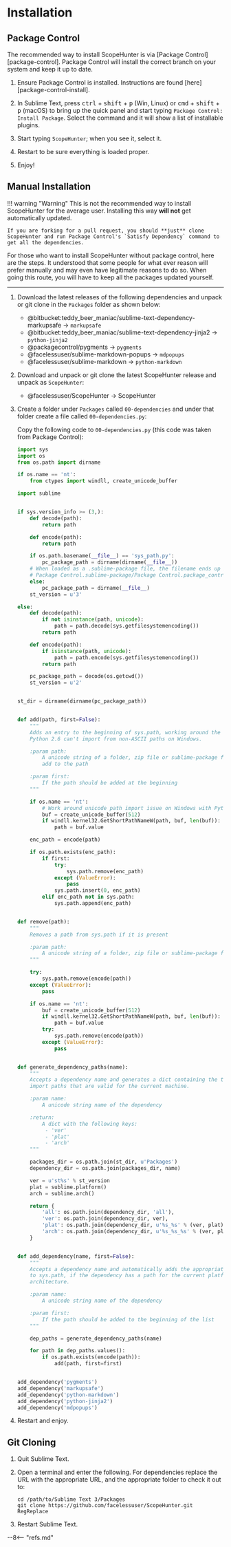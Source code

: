 # Installation

## Package Control

The recommended way to install ScopeHunter is via [Package Control][package-control].  Package Control will install the correct branch on your system and keep it up to date.

1. Ensure Package Control is installed.  Instructions are found [here][package-control-install].

2. In Sublime Text, press <kbd>ctrl</kbd> + <kbd>shift</kbd> + <kbd>p</kbd> (Win, Linux) or <kbd>cmd</kbd> + <kbd>shift</kbd> + <kbd>p</kbd> (macOS) to bring up the quick panel and start typing `Package Control: Install Package`.  Select the command and it will show a list of installable plugins.

3. Start typing `ScopeHunter`; when you see it, select it.

4. Restart to be sure everything is loaded proper.

5. Enjoy!

## Manual Installation

!!! warning "Warning"
    This is not the recommended way to install ScopeHunter for the average user.  Installing this way **will not** get automatically updated.

    If you are forking for a pull request, you should **just** clone ScopeHunter and run Package Control's `Satisfy Dependency` command to get all the dependencies.

For those who want to install ScopeHunter without package control, here are the steps.  It understood that some people for what ever reason will prefer manually and may even have legitimate reasons to do so.  When going this route, you will have to keep all the packages updated yourself.

---

1. Download the latest releases of the following dependencies and unpack or git clone in the `Packages` folder as shown below:

    - @bitbucket:teddy_beer_maniac/sublime-text-dependency-markupsafe -> `markupsafe`
    - @bitbucket:teddy_beer_maniac/sublime-text-dependency-jinja2 -> `python-jinja2`
    - @packagecontrol/pygments -> `pygments`
    - @facelessuser/sublime-markdown-popups -> `mdpopups`
    - @facelessuser/sublime-markdown -> `python-markdown`

2. Download and unpack or git clone the latest ScopeHunter release and unpack as `ScopeHunter`:

    - @facelessuser/ScopeHunter -> ScopeHunter

3. Create a folder under `Packages` called `00-dependencies` and under that folder create a file called `00-dependencies.py`:

    Copy the following code to `00-dependencies.py` (this code was taken from Package Control):

    ``` python
    import sys
    import os
    from os.path import dirname

    if os.name == 'nt':
        from ctypes import windll, create_unicode_buffer

    import sublime


    if sys.version_info >= (3,):
        def decode(path):
            return path

        def encode(path):
            return path

        if os.path.basename(__file__) == 'sys_path.py':
            pc_package_path = dirname(dirname(__file__))
        # When loaded as a .sublime-package file, the filename ends up being
        # Package Control.sublime-package/Package Control.package_control.sys_path
        else:
            pc_package_path = dirname(__file__)
        st_version = u'3'

    else:
        def decode(path):
            if not isinstance(path, unicode):
                path = path.decode(sys.getfilesystemencoding())
            return path

        def encode(path):
            if isinstance(path, unicode):
                path = path.encode(sys.getfilesystemencoding())
            return path

        pc_package_path = decode(os.getcwd())
        st_version = u'2'


    st_dir = dirname(dirname(pc_package_path))


    def add(path, first=False):
        """
        Adds an entry to the beginning of sys.path, working around the fact that
        Python 2.6 can't import from non-ASCII paths on Windows.

        :param path:
            A unicode string of a folder, zip file or sublime-package file to
            add to the path

        :param first:
            If the path should be added at the beginning
        """

        if os.name == 'nt':
            # Work around unicode path import issue on Windows with Python 2.6
            buf = create_unicode_buffer(512)
            if windll.kernel32.GetShortPathNameW(path, buf, len(buf)):
                path = buf.value

        enc_path = encode(path)

        if os.path.exists(enc_path):
            if first:
                try:
                    sys.path.remove(enc_path)
                except (ValueError):
                    pass
                sys.path.insert(0, enc_path)
            elif enc_path not in sys.path:
                sys.path.append(enc_path)


    def remove(path):
        """
        Removes a path from sys.path if it is present

        :param path:
            A unicode string of a folder, zip file or sublime-package file
        """

        try:
            sys.path.remove(encode(path))
        except (ValueError):
            pass

        if os.name == 'nt':
            buf = create_unicode_buffer(512)
            if windll.kernel32.GetShortPathNameW(path, buf, len(buf)):
                path = buf.value
            try:
                sys.path.remove(encode(path))
            except (ValueError):
                pass


    def generate_dependency_paths(name):
        """
        Accepts a dependency name and generates a dict containing the three standard
        import paths that are valid for the current machine.

        :param name:
            A unicode string name of the dependency

        :return:
            A dict with the following keys:
             - 'ver'
             - 'plat'
             - 'arch'
        """

        packages_dir = os.path.join(st_dir, u'Packages')
        dependency_dir = os.path.join(packages_dir, name)

        ver = u'st%s' % st_version
        plat = sublime.platform()
        arch = sublime.arch()

        return {
            'all': os.path.join(dependency_dir, 'all'),
            'ver': os.path.join(dependency_dir, ver),
            'plat': os.path.join(dependency_dir, u'%s_%s' % (ver, plat)),
            'arch': os.path.join(dependency_dir, u'%s_%s_%s' % (ver, plat, arch))
        }


    def add_dependency(name, first=False):
        """
        Accepts a dependency name and automatically adds the appropriate path
        to sys.path, if the dependency has a path for the current platform and
        architecture.

        :param name:
            A unicode string name of the dependency

        :param first:
            If the path should be added to the beginning of the list
        """

        dep_paths = generate_dependency_paths(name)

        for path in dep_paths.values():
            if os.path.exists(encode(path)):
                add(path, first=first)


    add_dependency('pygments')
    add_dependency('markupsafe')
    add_dependency('python-markdown')
    add_dependency('python-jinja2')
    add_dependency('mdpopups')
    ```

4. Restart and enjoy.

## Git Cloning

1. Quit Sublime Text.

2. Open a terminal and enter the following.  For dependencies replace the URL with the appropriate URL, and the appropriate folder to check it out to:

    ```
    cd /path/to/Sublime Text 3/Packages
    git clone https://github.com/facelessuser/ScopeHunter.git RegReplace
    ```

3. Restart Sublime Text.

--8<-- "refs.md"
